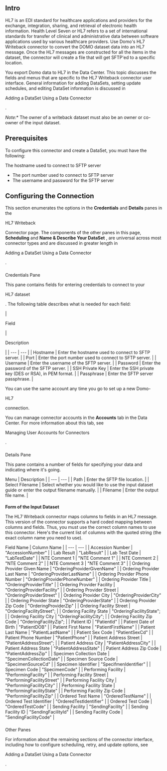 

Intro
-------

HL7 is an EDI standard for healthcare applications and providers for the exchange, integration, sharing, and retrieval of electronic health information. Health Level Seven or HL7 refers to a set of international standards for transfer of clinical and administrative data between software applications used by various healthcare providers. Use Domo's HL7 Writeback connector to convert the DOMO dataset data into an HL7 message. Once the HL7 messages are constructed for all the items in the dataset, the connector will create a file that will get SFTP'ed to a specific location.


 You export Domo data to HL7 in the Data Center. This topic discusses the fields and menus that are specific to the HL7 Writeback connector user interface. General information for adding DataSets, setting update schedules, and editing DataSet information is discussed in

Adding a DataSet Using a Data Connector

.

*Note:**
 The owner of a writeback dataset must also be an owner or co-owner of the input dataset.

Prerequisites
---------------

To configure this connector and create a DataSet, you must have the following:

 The hostname used to connect to SFTP server
* The port number used to connect to SFTP server
* The username and password for the SFTP server

Configuring the Connection
----------------------------


 This section enumerates the options in the
 **Credentials**
 and
 **Details**
 panes in the

HL7 Writeback

Connector page. The components of the other panes in this page,
 **Scheduling**
 and
 **Name & Describe Your DataSet**
 , are universal across most connector types and are discussed in greater length in

Adding a DataSet Using a Data Connector

.


###

Credentials Pane


 This pane contains fields for entering credentials to connect to your

HL7 dataset

. The following table describes what is needed for each field:


|

Field

|

Description

|
| --- | --- |
|
 Hostname
  |
 Enter the hostname used to connect to SFTP server.
  |
|
 Port
  |
 Enter the port number used to connect to SFTP server.
  |
|
 Username
  |
 Enter the username of the SFTP server.
  |
|
 Password
  |
 Enter the password of the SFTP server.
  |
|
 SSH Private Key
  |
 Enter the SSH private key (DES or RSA), in PEM format.
  |
|
 Passphrase
  |
 Enter the SFTP server passphrase.
  |

You can use the same account any time you go to set up a new Domo-

HL7

connection.

You can manage connector accounts in the
 **Accounts**
 tab in the Data Center. For more information about this tab, see

Managing User Accounts for Connectors

.


###
 Details Pane

This pane contains a number of fields for specifying your data and indicating where it's going.


 Menu
  |
 Description
  |
| --- | --- |
|
 Path
  |
 Enter the SFTP file location.
  |
|
 Select Filename
  |
 Select whether you would like to use the input dataset guide or enter the output filename manually.
  |
|
 Filename
  |
 Enter the output file name.
  |


####
**Form of the Input Dataset**

The HL7 Writeback connector maps columns to fields in an HL7 message. This version of the connector supports a hard coded mapping between columns and fields. Thus, you must use the correct column names to use this connector. Here's the current list of columns with the quoted string (the exact column name you need to use).


 Field Name
  |
 Column Name
  |
| --- | --- |
|
 Accession Number
  |
 "AccessionNumber"
  |
|
 Lab Result
  |
 "LabResult"
  |
|
 Lab Test Date
  |
 "LabTestDate"
  |
|
 NTE Comment 1
  |
 "NTE Comment 1"
  |
|
 NTE Comment 2
  |
 "NTE Comment 2"
  |
|
 NTE Comment 3
  |
 "NTE Comment 3"
  |
|
 Ordering Provider Given Name
  |
 "OrderingProviderGivenName"
  |
|
 Ordering Provider Last Name
  |
 "OrderingProviderLastName"
  |
|
 Ordering Provider Phone Number
  |
 "OrderingProviderPhoneNumber"
  |
|
 Ordering Provider Title
  |
 "OrderingProviderTitle"
  |
|
 Ordering Provider Facility
  |
 "OrderingProviderFacility"
  |
|
 Ordering Provider Street
  |
 "OrderingProviderStreet"
  |
|
 Ordering Provider City
  |
 "OrderingProviderCity"
  |
|
 Ordering Provider State
  |
 "OrderingProviderState"
  |
|
 Ordering Provider Zip Code
  |
 "OrderingProviderZip"
  |
|
 Ordering Facility Street
  |
 "OrderingFacilityStreet";
  |
|
 Ordering Facility State
  |
 "OrderingFacilityState";
  |
|
 Ordering Facility City
  |
 "OrderingFacilityCity";
  |
|
 Ordering Facility Zip Code
  |
 "OrderingFacilityZip";
  |
|
 Patient ID
  |
 "PatientId"
  |
|
 Patient Date of Birth
  |
 "PatientDOB"
  |
|
 Patient First Name
  |
 "PatientFirstName"
  |
|
 Patient Last Name
  |
 "PatientLastName"
  |
|
 Patient Sex Code
  |
 "PatientSexCd"
  |
|
 Patient Phone Number
  |
 "PatientPhone"
  |
|
 Patient Address Street
  |
 "PatientAddressStreet";
  |
|
 Patient Address City
  |
 "PatientAddressCity"
  |
|
 Patient Address State
  |
 "PatientAddressState"
  |
|
 Patient Address Zip Code
  |
 "PatientAddressZip"
  |
|
 Specimen Collection Date
  |
 "SpecimenCollectionDate"
  |
|
 Specimen Source Code
  |
 "SpecimenSourceCd"
  |
|
 Specimen Identifier
  |
 "SpecifmenIdentifier"
  |
|
 Specimen Code
  |
 "SpecimenCode"
  |
|
 Performing Facility
  |
 "PerformingFacility"
  |
|
 Performing Facility Street
  |
 "PerformingFacilityStreet"
  |
|
 Performing Facility City
  |
 "PerformingFacilityCity"
  |
|
 Performing Facility State
  |
 "PerformingFacilityState"
  |
|
 Performing Facility Zip Code
  |
 "PerformingFacilityZip"
  |
|
 Ordered Test Name
  |
 "OrderedTestName"
  |
|
 Ordered Test Identifier
  |
 "OrderedTestIdentifier"
  |
|
 Ordered Test Code
  |
 "OrderedTestCode"
  |
|
 Sending Facility
  |
 "SendingFacility"
  |
|
 Sending Facility ID
  |
 "SendingFacilityId"
  |
|
 Sending Facility Code
  |
 "SendingFacilityCode"
  |


###
 Other Panes

For information about the remaining sections of the connector interface, including how to configure scheduling, retry, and update options, see

Adding a DataSet Using a Data Connector

.

